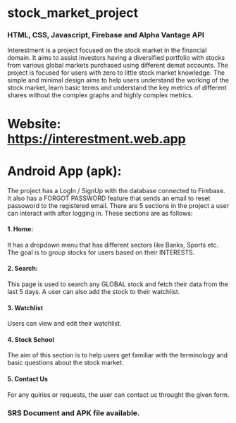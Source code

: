 # stock_market_project

### HTML, CSS, Javascript, Firebase and Alpha Vantage API

Interestment is a project focused on the stock market in the financial domain. It aims to assist investors having a diversified portfolio with stocks from various global markets purchased using different demat accounts. The project is focused for users with zero to little stock market knowledge. The simple and minimal design aims to help users understand the working of the stock market, learn basic terms and understand the key metrics of different shares without the complex graphs and highly complex metrics.

# Website: https://interestment.web.app
# Android App (apk): 

The project has a LogIn / SignUp with the database connected to Firebase. It also has a FORGOT PASSWORD feature that sends an email to reset passoword to the registered email.
There are 5 sections in the project a user can interact with after logging in. These sections are as follows:

#### 1. Home: 
It has a dropdown menu that has different sectors like Banks, Sports etc. The goal is to group stocks for users based on their INTERESTS. 
#### 2. Search:
This page is used to search any GLOBAL stock and fetch their data from the last 5 days. A user can also add the stock to their watchlist.
#### 3. Watchlist
Users can view and edit their watchlist.
#### 4. Stock School
The aim of this section is to help users get familiar with the terminology and basic questions about the stock market.
#### 5. Contact Us
For any quiries or requests, the user can contact us throught the given form.

### SRS Document and APK file available.

